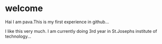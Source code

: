 # welcome
Hai I am pava.This is my first experience in github... 

I like this very much.
I am currently doing 3rd year in St.Josephs institute of technology... 
 
